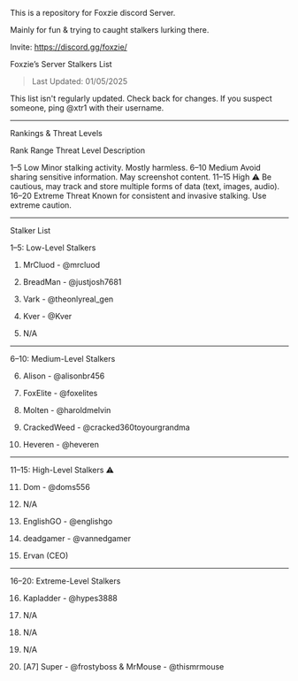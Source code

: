 This is a repository for Foxzie discord Server. 

Mainly for fun & trying to caught stalkers lurking there.


Invite: https://discord.gg/foxzie/


Foxzie’s Server Stalkers List

> Last Updated: 01/05/2025

This list isn't regularly updated. Check back for changes.
If you suspect someone, ping @xtr1 with their username.




---

Rankings & Threat Levels

Rank Range	Threat Level	Description

1–5	Low	Minor stalking activity. Mostly harmless.
6–10	Medium	Avoid sharing sensitive information. May screenshot content.
11–15	High ⚠️	Be cautious, may track and store multiple forms of data (text, images, audio).
16–20	Extreme Threat Known for consistent and invasive stalking. Use extreme caution.



---

Stalker List

1–5: Low-Level Stalkers

1. MrCluod - @mrcluod


2. BreadMan - @justjosh7681


3. Vark - @theonlyreal_gen


4. Kver - @Kver


5. N/A




---

6–10: Medium-Level Stalkers

6. Alison - @alisonbr456


7. FoxElite - @foxelites


8. Molten - @haroldmelvin


9. CrackedWeed - @cracked360toyourgrandma


10. Heveren - @heveren




---

11–15: High-Level Stalkers ⚠️

11. Dom - @doms556


12. N/A


13. EnglishGO - @englishgo


14. deadgamer - @vannedgamer


15. Ervan (CEO)




---

16–20: Extreme-Level Stalkers

16. Kapladder - @hypes3888


17. N/A


18. N/A


19. N/A


20. [A7] Super - @frostyboss & MrMouse - @thismrmouse




